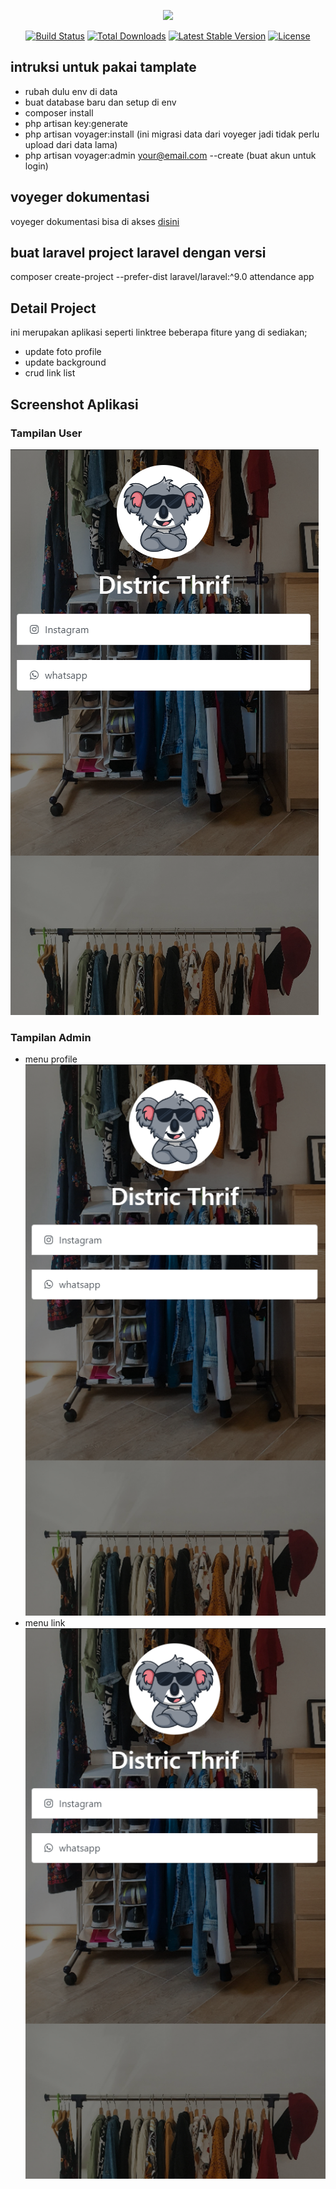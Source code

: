<p align="center"><a href="https://laravel.com" target="_blank"><img src="https://raw.githubusercontent.com/laravel/art/master/logo-lockup/5%20SVG/2%20CMYK/1%20Full%20Color/laravel-logolockup-cmyk-red.svg" width="400"></a></p>

<p align="center">
<a href="https://travis-ci.org/laravel/framework"><img src="https://travis-ci.org/laravel/framework.svg" alt="Build Status"></a>
<a href="https://packagist.org/packages/laravel/framework"><img src="https://img.shields.io/packagist/dt/laravel/framework" alt="Total Downloads"></a>
<a href="https://packagist.org/packages/laravel/framework"><img src="https://img.shields.io/packagist/v/laravel/framework" alt="Latest Stable Version"></a>
<a href="https://packagist.org/packages/laravel/framework"><img src="https://img.shields.io/packagist/l/laravel/framework" alt="License"></a>
</p>

## intruksi untuk pakai tamplate
- rubah dulu env di data
- buat database baru dan setup di env
- composer install
- php artisan key:generate
- php artisan voyager:install (ini migrasi data dari voyeger jadi tidak perlu upload dari data lama)
- php artisan voyager:admin your@email.com --create (buat akun untuk login)

## voyeger dokumentasi 
voyeger dokumentasi bisa di akses [disini](https://voyager-docs.devdojo.com/getting-started/installation)

## buat laravel project laravel dengan versi
composer create-project --prefer-dist laravel/laravel:^9.0 attendance app

## Detail Project
ini merupakan aplikasi seperti linktree beberapa fiture yang di sediakan;
- update foto profile
- update background
- crud link list

## Screenshot Aplikasi
### Tampilan User
![Tampilan user](https://github.com/magerngulik/laravel_linktree/blob/main/public/presentation/ss.png)
### Tampilan Admin
- menu profile
![Tampilan user](https://github.com/magerngulik/laravel_linktree/blob/main/public/presentation/ss.png)
- menu link
![Tampilan user](https://github.com/magerngulik/laravel_linktree/blob/main/public/presentation/ss.png)